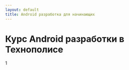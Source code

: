 ```yaml
---
layout: default
title: Android разработка для начинающих
---
```


# Курс Android разработки в Технополисе

1

